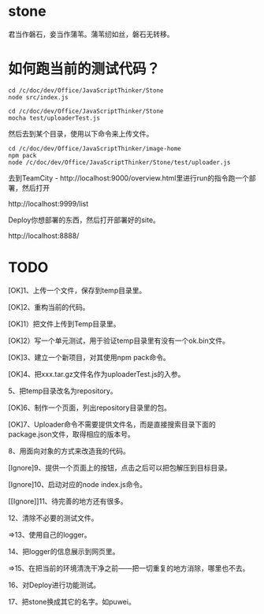 stone
=====
君当作磐石，妾当作蒲苇。蒲苇纫如丝，磐石无转移。

如何跑当前的测试代码？
=====================

```
cd /c/doc/dev/Office/JavaScriptThinker/Stone
node src/index.js

cd /c/doc/dev/Office/JavaScriptThinker/Stone
mocha test/uploaderTest.js
```

然后去到某个目录，使用以下命令来上传文件。

```
cd /c/doc/dev/Office/JavaScriptThinker/image-home
npm pack
node /c/doc/dev/Office/JavaScriptThinker/Stone/test/uploader.js
```

去到TeamCity - http://localhost:9000/overview.html里进行run的指令跑一个部署，然后打开

http://localhost:9999/list

Deploy你想部署的东西，然后打开部署好的site。

http://localhost:8888/


TODO
====

[OK]1、上传一个文件，保存到temp目录里。

[OK]2、重构当前的代码。

[OK]1）把文件上传到Temp目录里。

[OK]2）写一个单元测试，用于验证temp目录里有没有一个ok.bin文件。

[OK]3、建立一个新项目，对其使用npm pack命令。

[OK]4、把xxx.tar.gz文件名作为uploaderTest.js的入参。

5、把temp目录改名为repository。

[OK]6、制作一个页面，列出repository目录里的包。

[OK]7、Uploader命令不需要提供文件名，而是直接搜索目录下面的package.json文件，取得相应的版本号。

8、用面向对象的方式来改造我的代码。

[Ignore]9、提供一个页面上的按钮，点击之后可以把包解压到目标目录。

[Ignore]10、启动对应的node index.js命令。

[[Ignore]]11、待完善的地方还有很多。

12、清除不必要的测试文件。

=>13、使用自己的logger。

14、把logger的信息展示到网页里。

=>15、在把当前的环境清洗干净之前——把一切重复的地方消除，哪里也不去。

16、对Deploy进行功能测试。

17、把stone换成其它的名字。如puwei。

